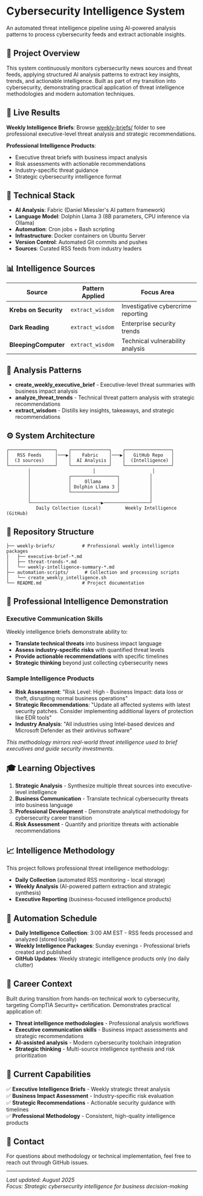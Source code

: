# Cybersecurity Intelligence System

An automated threat intelligence pipeline using AI-powered analysis patterns to process cybersecurity feeds and extract actionable insights.

## 🎯 Project Overview

This system continuously monitors cybersecurity news sources and threat feeds, applying structured AI analysis patterns to extract key insights, trends, and actionable intelligence. Built as part of my transition into cybersecurity, demonstrating practical application of threat intelligence methodologies and modern automation techniques.

## 🚀 Live Results

**Weekly Intelligence Briefs**: Browse [weekly-briefs/](weekly-briefs/) folder to see professional executive-level threat analysis and strategic recommendations.

**Professional Intelligence Products**:
- Executive threat briefs with business impact analysis
- Risk assessments with actionable recommendations  
- Industry-specific threat guidance
- Strategic cybersecurity intelligence format

## 🔧 Technical Stack

- **AI Analysis**: Fabric (Daniel Miessler's AI pattern framework)
- **Language Model**: Dolphin Llama 3 (8B parameters, CPU inference via Ollama)
- **Automation**: Cron jobs + Bash scripting
- **Infrastructure**: Docker containers on Ubuntu Server
- **Version Control**: Automated Git commits and pushes
- **Sources**: Curated RSS feeds from industry leaders

## 📊 Intelligence Sources

| Source | Pattern Applied | Focus Area |
|--------|----------------|------------|
| **Krebs on Security** | `extract_wisdom` | Investigative cybercrime reporting |
| **Dark Reading** | `extract_wisdom` | Enterprise security trends |
| **BleepingComputer** | `extract_wisdom` | Technical vulnerability analysis |

## 🧠 Analysis Patterns

- **create_weekly_executive_brief** - Executive-level threat summaries with business impact analysis
- **analyze_threat_trends** - Technical threat pattern analysis with strategic recommendations
- **extract_wisdom** - Distills key insights, takeaways, and strategic recommendations

## ⚙️ System Architecture

```
┌─────────────────┐    ┌──────────────┐    ┌─────────────────┐
│   RSS Feeds     │───▶│    Fabric    │───▶│   GitHub Repo   │
│  (3 sources)    │    │  AI Analysis │    │  (Intelligence) │
└─────────────────┘    └──────────────┘    └─────────────────┘
        │                       │                     │
        │              ┌─────────────────┐           │
        │              │     Ollama      │           │
        │              │ Dolphin Llama 3 │           │
        │              └─────────────────┘           │
        │                                            │
        └──────────────────────────▶─────────────────┘
           Daily Collection (Local)         Weekly Intelligence (GitHub)
```

## 📁 Repository Structure

```
├── weekly-briefs/          # Professional weekly intelligence packages
│   ├── executive-brief-*.md
│   ├── threat-trends-*.md
│   └── weekly-intelligence-summary-*.md
├── automation-scripts/      # Collection and processing scripts
│   └── create_weekly_intelligence.sh
└── README.md               # Project documentation
```

## 🎯 Professional Intelligence Demonstration

### Executive Communication Skills
Weekly intelligence briefs demonstrate ability to:
- **Translate technical threats** into business impact language
- **Assess industry-specific risks** with quantified threat levels  
- **Provide actionable recommendations** with specific timelines
- **Strategic thinking** beyond just collecting cybersecurity news

### Sample Intelligence Products
- **Risk Assessment**: "Risk Level: High - Business Impact: data loss or theft, disrupting normal business operations"
- **Strategic Recommendations**: "Update all affected systems with latest security patches. Consider implementing additional layers of protection like EDR tools"
- **Industry Analysis**: "All industries using Intel-based devices and Microsoft Defender as their antivirus software"

*This methodology mirrors real-world threat intelligence used to brief executives and guide security investments.*

## 🎓 Learning Objectives

1. **Strategic Analysis** - Synthesize multiple threat sources into executive-level intelligence
2. **Business Communication** - Translate technical cybersecurity threats into business language
3. **Professional Development** - Demonstrate analytical methodology for cybersecurity career transition
4. **Risk Assessment** - Quantify and prioritize threats with actionable recommendations

## 📈 Intelligence Methodology

This project follows professional threat intelligence methodology:
- **Daily Collection** (automated RSS monitoring - local storage)
- **Weekly Analysis** (AI-powered pattern extraction and strategic synthesis)
- **Executive Reporting** (business-focused intelligence products)

## 🔄 Automation Schedule

- **Daily Intelligence Collection**: 3:00 AM EST - RSS feeds processed and analyzed (stored locally)
- **Weekly Intelligence Packages**: Sunday evenings - Professional briefs created and published
- **GitHub Updates**: Weekly strategic intelligence products only (no daily clutter)

## 🎯 Career Context

Built during transition from hands-on technical work to cybersecurity, targeting CompTIA Security+ certification. Demonstrates practical application of:

- **Threat intelligence methodologies** - Professional analysis workflows
- **Executive communication skills** - Business impact assessments and strategic recommendations  
- **AI-assisted analysis** - Modern cybersecurity toolchain integration
- **Strategic thinking** - Multi-source intelligence synthesis and risk prioritization

## 🔮 Current Capabilities

✅ **Executive Intelligence Briefs** - Weekly strategic threat analysis  
✅ **Business Impact Assessment** - Industry-specific risk evaluation  
✅ **Strategic Recommendations** - Actionable security guidance with timelines  
✅ **Professional Methodology** - Consistent, high-quality intelligence products  

## 📧 Contact

For questions about methodology or technical implementation, feel free to reach out through GitHub issues.

---

*Last updated: August 2025*  
*Focus: Strategic cybersecurity intelligence for business decision-making*
